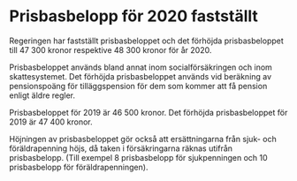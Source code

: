 # Prisbasbelopp för 2020 fastställt

Regeringen har fastställt prisbasbeloppet och det förhöjda prisbasbeloppet till 47 300 kronor respektive 48 300 kronor för år 2020\.


Prisbasbeloppet används bland annat inom socialförsäkringen och inom skattesystemet. Det förhöjda prisbasbeloppet används vid beräkning av pensionspoäng för tilläggspension för dem som kommer att få pension enligt äldre regler.

Prisbasbeloppet för 2019 är 46 500 kronor. Det förhöjda prisbasbeloppet för 2019 är 47 400 kronor.

Höjningen av prisbasbeloppet gör också att ersättningarna från sjuk\- och föräldrapenning höjs, då taken i försäkringarna räknas utifrån prisbasbelopp. (Till exempel 8 prisbasbelopp för sjukpenningen och 10 prisbasbelopp för föräldrapenningen).
